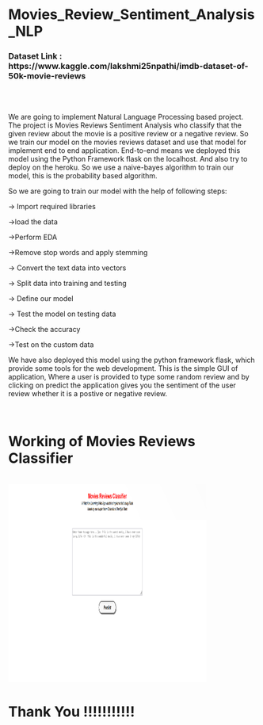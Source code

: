 # Movies_Review_Sentiment_Analysis_NLP

<h3>Dataset Link : https://www.kaggle.com/lakshmi25npathi/imdb-dataset-of-50k-movie-reviews</h3>
<br>

<br>

We are going to implement Natural Language Processing based project. The project is Movies Reviews Sentiment Analysis who classify that the given review about the movie is a positive review or a negative review. So we train our model on the movies reviews dataset and use that model for implement end to end application. End-to-end means we deployed this model using the Python Framework flask on the localhost. And also try to deploy on the heroku. So we use a naive-bayes algorithm to train our model, this is the probability based algorithm.

So we are going to train our model with the help of following steps:

<p>-> Import required libraries</p>
<p>->load the data</p>
<p>->Perform EDA</p>
<p>->Remove stop words and  apply stemming</p>
<p>-> Convert the text data into vectors</p>
<p>-> Split data into training and testing</p>
<p>-> Define our model</p>
<p>-> Test the model on testing data</p>
<p>->Check the accuracy</p>
<p>->Test on the custom data</p>

We have also deployed this model using the python framework flask, which provide some tools for the web development. 
This is the simple GUI of application, Where a user is provided to type some random review and by clicking on predict the application gives you the sentiment of the user review whether it is a postive or negative review.

<br>
<h1> Working of Movies Reviews Classifier</h1>
<br>
<img  src="img\User Inteface.png" alt="happy Image" , height="400" , width="400">
<br>
<h1> Thank You !!!!!!!!!!!</h1>

